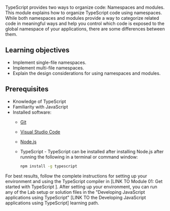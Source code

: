 TypeScript provides two ways to organize code: Namespaces and modules. This module explains how to organize TypeScript code using namespaces. While both namespaces and modules provide a way to categorize related code in meaningful ways and help you control which code is exposed to the global namespace of your applications, there are some differences between them.

## Learning objectives

- Implement single-file namespaces.
- Implement multi-file namespaces.
- Explain the design considerations for using namespaces and modules.

## Prerequisites

- Knowledge of TypeScript
- Familiarity with JavaScript
- Installed software:
  - [Git](https://git-scm.com/)
  - [Visual Studio Code](https://code.visualstudio.com)
  - [Node.js](https://nodejs.org/)
  - TypeScript - TypeScript can be installed after installing Node.js after running the following in a terminal or command window:

      ```bash
      npm install -g typescript
      ```

For best results, follow the complete instructions for setting up your environment and using the TypeScript compiler in [LINK TO Module 01: Get started with TypeScript ]. After setting up your environment, you can run any of the Lab setup or solution files in the "Developing JavaScript applications using TypeScript" [LINK TO the Developing JavaScript applications using TypeScript] learning path.
